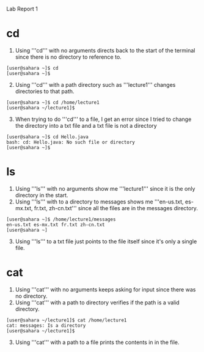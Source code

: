 Lab Report 1

# cd
1. Using '''cd''' with no arguments directs back to the start of the terminal since there is no directory to reference to.
~~~
[user@sahara ~]$ cd
[user@sahara ~]$
~~~
2. Using '''cd''' with a path directory such as '''lecture1''' changes directories to that path.
~~~
[user@sahara ~]$ cd /home/lecture1
[user@sahara ~/lecture1]$
~~~
3. When trying to do '''cd''' to a file, I get an error since I tried to change the directory into a txt file and a txt file is not a directory
~~~
[user@sahara ~]$ cd Hello.java
bash: cd: Hello.java: No such file or directory
[user@sahara ~]$
~~~

# ls
1. Using '''ls''' with no arguments show me '''lecture1''' since it is the only directory in the start.
2. Using '''ls''' with to a directory to messages shows me '''en-us.txt, es-mx.txt, fr.txt, zh-cn.txt''' since all the files are in the messages directory.
~~~
[user@sahara ~]$ /home/lecture1/messages
en-us.txt es-mx.txt fr.txt zh-cn.txt
[user@sahara ~]
~~~
3. Using '''ls''' to a txt file just points to the file itself since it's only a single file.

# cat
1. Using '''cat''' with no arguments keeps asking for input since there was no directory.
2. Using '''cat''' with a path to directory verifies if the path is a valid directory.
~~~
[user@sahara ~/lecture1]$ cat /home/lecture1
cat: messages: Is a directory
[user@sahara ~/lecture1]$
~~~
3. Using '''cat''' with a path to a file prints the contents in in the file.
